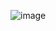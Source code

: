 ![image](https://github.com/Ireal-ai/SQLAcademyTaskSolution/assets/82309024/b1ea04af-abda-4cbb-8128-436fba1aec98)
